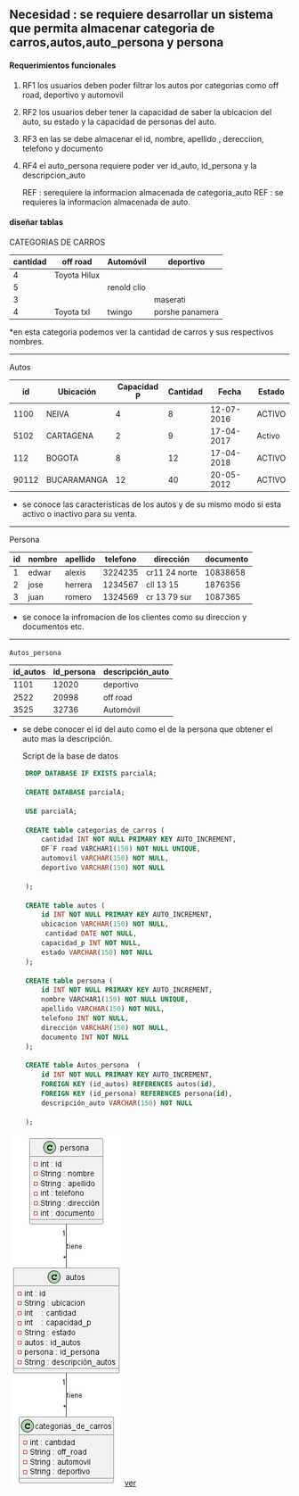 ## Necesidad :  se requiere desarrollar  un sistema que permita  almacenar  categoria de carros,autos,auto_persona y persona

#### Requerimientos funcionales

1. RF1  los usuarios deben poder filtrar los autos por categorias como off road, deportivo y automovil

2. RF2  los usuarios deber tener la capacidad  de saber la ubicacion del auto, su estado y la capacidad de personas del auto.

3. RF3  en las  se debe almacenar  el id, nombre, apellido , derecciion, telefono y documento

4. RF4 el auto_persona requiere poder ver  id_auto, id_persona y la descripcion_auto
      
      REF : serequiere la informacion almacenada de categoria_auto
      REF : se requieres la informacion almacenada de auto.


 #### diseñar tablas

CATEGORIAS DE CARROS 
 
| cantidad | off road   |Automóvil  |deportivo |
|----------|------------|-----------|----------|
|     4    |Toyota Hilux|           |          |
|     5    |            |renold clio|          |
|     3    |            |           |maserati  |
|     4    |Toyota txl  |twingo     |porshe panamera|

*en esta categoria podemos  ver la cantidad de carros y sus respectivos nombres. 

---------------------------------------------------------------------------
Autos 

| id     | Ubicación |Capacidad P| Cantidad |  Fecha   | Estado |
|--------|-----------|-----------|----------|----------|--------|
|1100    |NEIVA      |4          |8         |12-07-2016| ACTIVO |
|5102    |CARTAGENA  |2          |9         |17-04-2017| Activo |
| 112    |BOGOTA     |8          |12        |17-04-2018| ACTIVO |
| 90112  |BUCARAMANGA|12         |40        |20-05-2012| ACTIVO |

* se conoce  las caracteristicas de los autos  y de su mismo modo si esta activo o inactivo para su venta.
---------------------------------------------------------------------------

Persona 

| id | nombre        | apellido | telefono | dirección   | documento|
|----|---------------|----------|----------|-------------|----------|
| 1  |    edwar      | alexis   |3224235   |cr11 24 norte| 10838658 |
| 2  |  jose         | herrera  |1234567   | cll 13 15   | 1876356  |
| 3  |  juan         | romero   |1324569   | cr 13 79 sur| 1087365  |

* se conoce la infromacion de los clientes como su direccion y documentos etc.
--------------------------------------------------------------------------------
`Autos_persona`

 id_autos | id_persona | descripción_auto |
----------|------------|------------------|
  1101    |   12020    |deportivo         |
  2522    |   20998    |off road          |
  3525    |   32736    |Automóvil         |

* se debe conocer el id del auto como el de la persona que obtener el auto mas la descripción.
     

     Script de la base de datos
```sql
    DROP DATABASE IF EXISTS parcialA;

    CREATE DATABASE parcialA;

    USE parcialA;

    CREATE table categorias_de_carros (
        cantidad INT NOT NULL PRIMARY KEY AUTO_INCREMENT,
        OF´F road VARCHAR1(150) NOT NULL UNIQUE,
        automovil VARCHAR(150) NOT NULL,
        deportivo VARCHAR(150) NOT NULL
        
    ); 

    CREATE table autos (
        id INT NOT NULL PRIMARY KEY AUTO_INCREMENT,
        ubicacion VARCHAR(150) NOT NULL,
         cantidad DATE NOT NULL,
        capacidad_p INT NOT NULL,
        estado VARCHAR(150) NOT NULL
    ); 

    CREATE table persona (
        id INT NOT NULL PRIMARY KEY AUTO_INCREMENT,
        nombre VARCHAR1(150) NOT NULL UNIQUE,
        apellido VARCHAR(150) NOT NULL,
        telefono INT NOT NULL,
        dirección VARCHAR(150) NOT NULL,
        documento INT NOT NULL
    ); 

    CREATE table Autos_persona  (
        id INT NOT NULL PRIMARY KEY AUTO_INCREMENT,
        FOREIGN KEY (id_autos) REFERENCES autos(id),
        FOREIGN KEY (id_persona) REFERENCES persona(id),
        descripción_auto VARCHAR(150) NOT NULL
        
    ); 
```
![imagen](out/base/base.png)
[ver](https://trello.com/invite/b/QCcZ23LG/ATTI8a6b479c2aed5a202091e36616fad437AABA0297/videoanalisis)

